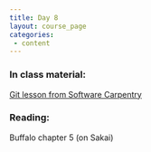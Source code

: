 ```yaml
---
title: Day 8
layout: course_page
categories:
 - content
---
```


### In class material: 
[Git lesson from Software Carpentry](http://swcarpentry.github.io/git-novice/)

### Reading:

Buffalo chapter 5 (on Sakai)  
